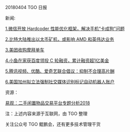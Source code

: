 20180404 TGO 日报

新闻:

[1.微信开放 Hardcoder 性能优化框架，解决手机“卡成狗”问题](http://app.techweb.com.cn/android/2018-04-04/2652102.shtml)

[2.比特大陆推出以太币矿机，或影响 AMD 和英伟达业务](https://36kr.com/p/5127253.html)

[3.美团收购摩拜单车](https://www.jiemian.com/article/2034568.html)

[4.小鱼在家获百度领投 C 轮融资，累计融资超1亿美金](https://www.iyiou.com/p/69433)

[5.腾讯视频、优酷、爱奇艺联合倡议：抑制不合理高片酬](http://tech.sina.com.cn/i/2018-04-04/doc-ifysuuya4714959.shtml)

[6.美国加州拟立法强制社交媒体识别标记自动机器人账户](http://tech.qq.com/a/20180404/019806.htm)

资源：

[易观：二手闲置物品交易平台专题分析2018](https://www.analysys.cn/analysis/8/detail/1001254/)

注：上述内容来源于互联网，由 TGO 整理

关注公众号 TGO 鲲鹏会，还有更多技术管理干货
